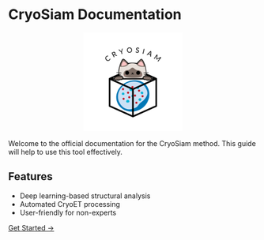 # CryoSiam Documentation

<p align="center">
  <img src="images/CryoSiam_logo.png" alt="CryoSiam" width="200">
</p>

Welcome to the official documentation for the CryoSiam method. This guide will help to use this tool effectively.

## Features
- Deep learning-based structural analysis
- Automated CryoET processing
- User-friendly for non-experts

[Get Started →](installation.md)